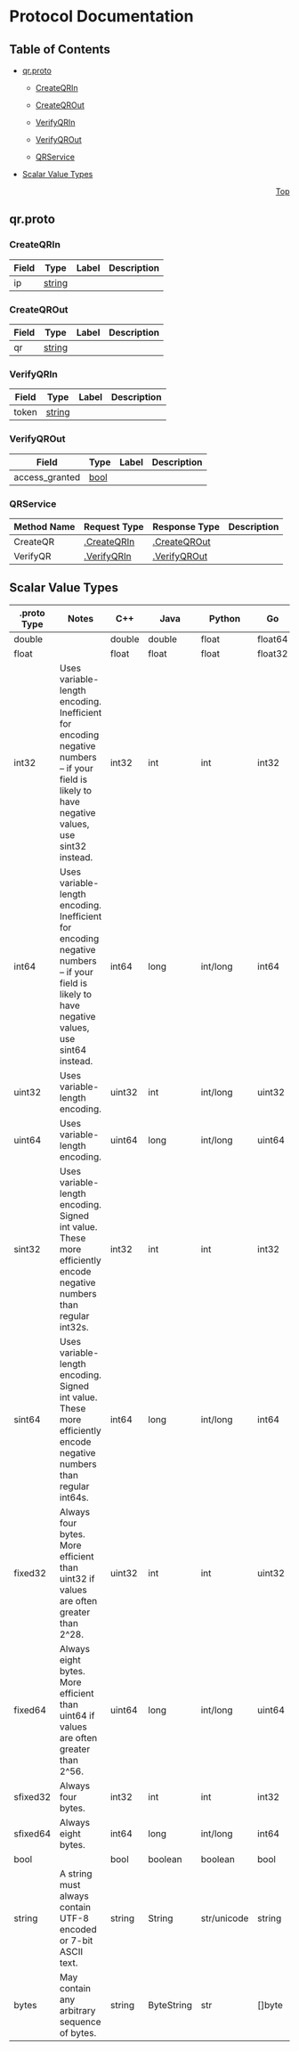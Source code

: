 # Protocol Documentation
<a name="top"></a>

## Table of Contents

- [qr.proto](#qr-proto)
    - [CreateQRIn](#-CreateQRIn)
    - [CreateQROut](#-CreateQROut)
    - [VerifyQRIn](#-VerifyQRIn)
    - [VerifyQROut](#-VerifyQROut)
  
    - [QRService](#-QRService)
  
- [Scalar Value Types](#scalar-value-types)



<a name="qr-proto"></a>
<p align="right"><a href="#top">Top</a></p>

## qr.proto



<a name="-CreateQRIn"></a>

### CreateQRIn



| Field | Type | Label | Description |
| ----- | ---- | ----- | ----------- |
| ip | [string](#string) |  |  |






<a name="-CreateQROut"></a>

### CreateQROut



| Field | Type | Label | Description |
| ----- | ---- | ----- | ----------- |
| qr | [string](#string) |  |  |






<a name="-VerifyQRIn"></a>

### VerifyQRIn



| Field | Type | Label | Description |
| ----- | ---- | ----- | ----------- |
| token | [string](#string) |  |  |






<a name="-VerifyQROut"></a>

### VerifyQROut



| Field | Type | Label | Description |
| ----- | ---- | ----- | ----------- |
| access_granted | [bool](#bool) |  |  |





 

 

 


<a name="-QRService"></a>

### QRService


| Method Name | Request Type | Response Type | Description |
| ----------- | ------------ | ------------- | ------------|
| CreateQR | [.CreateQRIn](#CreateQRIn) | [.CreateQROut](#CreateQROut) |  |
| VerifyQR | [.VerifyQRIn](#VerifyQRIn) | [.VerifyQROut](#VerifyQROut) |  |

 



## Scalar Value Types

| .proto Type | Notes | C++ | Java | Python | Go | C# | PHP | Ruby |
| ----------- | ----- | --- | ---- | ------ | -- | -- | --- | ---- |
| <a name="double" /> double |  | double | double | float | float64 | double | float | Float |
| <a name="float" /> float |  | float | float | float | float32 | float | float | Float |
| <a name="int32" /> int32 | Uses variable-length encoding. Inefficient for encoding negative numbers – if your field is likely to have negative values, use sint32 instead. | int32 | int | int | int32 | int | integer | Bignum or Fixnum (as required) |
| <a name="int64" /> int64 | Uses variable-length encoding. Inefficient for encoding negative numbers – if your field is likely to have negative values, use sint64 instead. | int64 | long | int/long | int64 | long | integer/string | Bignum |
| <a name="uint32" /> uint32 | Uses variable-length encoding. | uint32 | int | int/long | uint32 | uint | integer | Bignum or Fixnum (as required) |
| <a name="uint64" /> uint64 | Uses variable-length encoding. | uint64 | long | int/long | uint64 | ulong | integer/string | Bignum or Fixnum (as required) |
| <a name="sint32" /> sint32 | Uses variable-length encoding. Signed int value. These more efficiently encode negative numbers than regular int32s. | int32 | int | int | int32 | int | integer | Bignum or Fixnum (as required) |
| <a name="sint64" /> sint64 | Uses variable-length encoding. Signed int value. These more efficiently encode negative numbers than regular int64s. | int64 | long | int/long | int64 | long | integer/string | Bignum |
| <a name="fixed32" /> fixed32 | Always four bytes. More efficient than uint32 if values are often greater than 2^28. | uint32 | int | int | uint32 | uint | integer | Bignum or Fixnum (as required) |
| <a name="fixed64" /> fixed64 | Always eight bytes. More efficient than uint64 if values are often greater than 2^56. | uint64 | long | int/long | uint64 | ulong | integer/string | Bignum |
| <a name="sfixed32" /> sfixed32 | Always four bytes. | int32 | int | int | int32 | int | integer | Bignum or Fixnum (as required) |
| <a name="sfixed64" /> sfixed64 | Always eight bytes. | int64 | long | int/long | int64 | long | integer/string | Bignum |
| <a name="bool" /> bool |  | bool | boolean | boolean | bool | bool | boolean | TrueClass/FalseClass |
| <a name="string" /> string | A string must always contain UTF-8 encoded or 7-bit ASCII text. | string | String | str/unicode | string | string | string | String (UTF-8) |
| <a name="bytes" /> bytes | May contain any arbitrary sequence of bytes. | string | ByteString | str | []byte | ByteString | string | String (ASCII-8BIT) |

